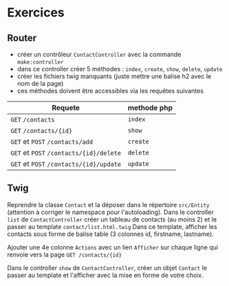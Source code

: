 # Exercices

## Router

* créer un contrôleur `ContactController` avec la commande `make:controller`
* dans ce controller créer 5 méthodes : `index`, `create`, `show`, `delete`, `update`
* créer les fichiers twig manquants (juste mettre une balise h2 avec le nom de la page)
* ces méthodes doivent être accessibles via les requêtes suivantes

| Requete                                 | methode php |
|-----------------------------------------|-------------|
| `GET` `/contacts`                       | `index`     |
| `GET` `/contacts/{id}`                  | `show`      |
| `GET` et `POST` `/contacts/add`         | `create`    |
| `GET` et `POST` `/contacts/{id}/delete` | `delete`    |
| `GET` et `POST` `/contacts/{id}/update` | `update`    |

## Twig

Reprendre la classe `Contact` et la déposer dans le répertoire `src/Entity` (attention à corriger le namespace pour l'autoloading).
Dans le controller `list` de `ContactController` créer un tableau de contacts (au moins 2) et le passer au template `contact/list.html.twig`
Dans ce template, afficher les contacts sous forme de balise table (3 colonnes id, firstname, lastname).

Ajouter une 4e colonne `Actions` avec un lien `Afficher` sur chaque ligne qui renvoie vers la page `GET /contacts/{id}`

Dans le controller `show` de `ContactController`, créer un objet `Contact` le passer au template et l'afficher avec la mise en forme de votre choix.
